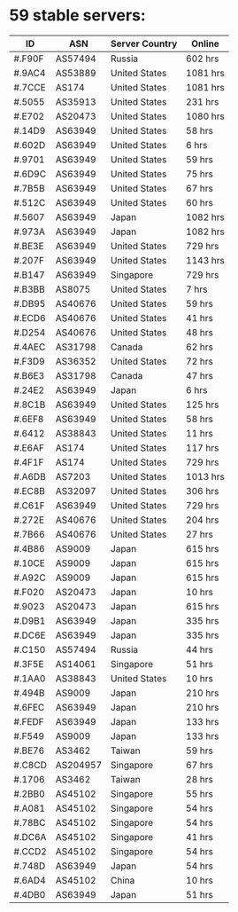 # 59 stable servers:

| ID | ASN | Server Country | Online |
| ------ | ------ | ------ | ------ |
| #.F90F | AS57494 | Russia | 602 hrs |
| #.9AC4 | AS53889 | United States | 1081 hrs |
| #.7CCE | AS174 | United States | 1081 hrs |
| #.5055 | AS35913 | United States | 231 hrs |
| #.E702 | AS20473 | United States | 1080 hrs |
| #.14D9 | AS63949 | United States | 58 hrs |
| #.602D | AS63949 | United States | 6 hrs |
| #.9701 | AS63949 | United States | 59 hrs |
| #.6D9C | AS63949 | United States | 75 hrs |
| #.7B5B | AS63949 | United States | 67 hrs |
| #.512C | AS63949 | United States | 60 hrs |
| #.5607 | AS63949 | Japan | 1082 hrs |
| #.973A | AS63949 | Japan | 1082 hrs |
| #.BE3E | AS63949 | United States | 729 hrs |
| #.207F | AS63949 | United States | 1143 hrs |
| #.B147 | AS63949 | Singapore | 729 hrs |
| #.B3BB | AS8075 | United States | 7 hrs |
| #.DB95 | AS40676 | United States | 59 hrs |
| #.ECD6 | AS40676 | United States | 41 hrs |
| #.D254 | AS40676 | United States | 48 hrs |
| #.4AEC | AS31798 | Canada | 62 hrs |
| #.F3D9 | AS36352 | United States | 72 hrs |
| #.B6E3 | AS31798 | Canada | 47 hrs |
| #.24E2 | AS63949 | Japan | 6 hrs |
| #.8C1B | AS63949 | United States | 125 hrs |
| #.6EF8 | AS63949 | United States | 58 hrs |
| #.6412 | AS38843 | United States | 11 hrs |
| #.E6AF | AS174 | United States | 117 hrs |
| #.4F1F | AS174 | United States | 729 hrs |
| #.A6DB | AS7203 | United States | 1013 hrs |
| #.EC8B | AS32097 | United States | 306 hrs |
| #.C61F | AS63949 | United States | 729 hrs |
| #.272E | AS40676 | United States | 204 hrs |
| #.7B66 | AS40676 | United States | 27 hrs |
| #.4B86 | AS9009 | Japan | 615 hrs |
| #.10CE | AS9009 | Japan | 615 hrs |
| #.A92C | AS9009 | Japan | 615 hrs |
| #.F020 | AS20473 | Japan | 10 hrs |
| #.9023 | AS20473 | Japan | 615 hrs |
| #.D9B1 | AS63949 | Japan | 335 hrs |
| #.DC6E | AS63949 | Japan | 335 hrs |
| #.C150 | AS57494 | Russia | 44 hrs |
| #.3F5E | AS14061 | Singapore | 51 hrs |
| #.1AA0 | AS38843 | United States | 10 hrs |
| #.494B | AS9009 | Japan | 210 hrs |
| #.6FEC | AS63949 | Japan | 210 hrs |
| #.FEDF | AS63949 | Japan | 133 hrs |
| #.F549 | AS9009 | Japan | 133 hrs |
| #.BE76 | AS3462 | Taiwan | 59 hrs |
| #.C8CD | AS204957 | Singapore | 67 hrs |
| #.1706 | AS3462 | Taiwan | 28 hrs |
| #.2BB0 | AS45102 | Singapore | 55 hrs |
| #.A081 | AS45102 | Singapore | 54 hrs |
| #.78BC | AS45102 | Singapore | 54 hrs |
| #.DC6A | AS45102 | Singapore | 41 hrs |
| #.CCD2 | AS45102 | Singapore | 54 hrs |
| #.748D | AS63949 | Japan | 54 hrs |
| #.6AD4 | AS45102 | China | 10 hrs |
| #.4DB0 | AS63949 | Japan | 51 hrs |

